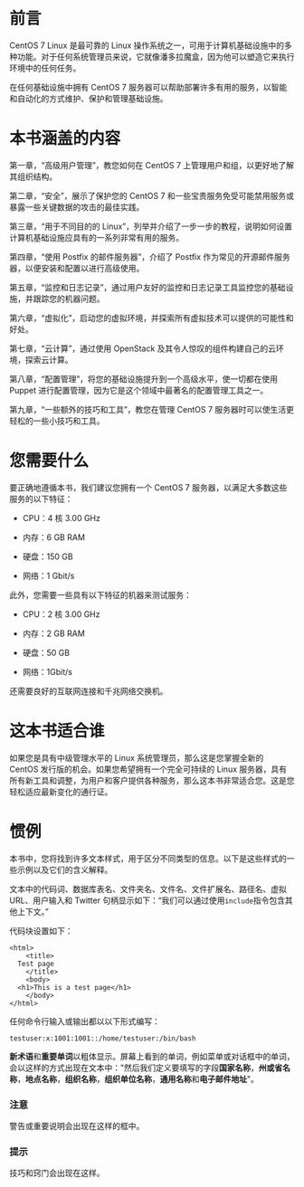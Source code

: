 # 前言

CentOS 7 Linux 是最可靠的 Linux 操作系统之一，可用于计算机基础设施中的多种功能。对于任何系统管理员来说，它就像潘多拉魔盒，因为他可以塑造它来执行环境中的任何任务。

在任何基础设施中拥有 CentOS 7 服务器可以帮助部署许多有用的服务，以智能和自动化的方式维护、保护和管理基础设施。

# 本书涵盖的内容

第一章，“高级用户管理”，教您如何在 CentOS 7 上管理用户和组，以更好地了解其组织结构。

第二章，“安全”，展示了保护您的 CentOS 7 和一些宝贵服务免受可能禁用服务或暴露一些关键数据的攻击的最佳实践。

第三章，“用于不同目的的 Linux”，列举并介绍了一步一步的教程，说明如何设置计算机基础设施应具有的一系列非常有用的服务。

第四章，“使用 Postfix 的邮件服务器”，介绍了 Postfix 作为常见的开源邮件服务器，以便安装和配置以进行高级使用。

第五章，“监控和日志记录”，通过用户友好的监控和日志记录工具监控您的基础设施，并跟踪您的机器问题。

第六章，“虚拟化”，启动您的虚拟环境，并探索所有虚拟技术可以提供的可能性和好处。

第七章，“云计算”，通过使用 OpenStack 及其令人惊叹的组件构建自己的云环境，探索云计算。

第八章，“配置管理”，将您的基础设施提升到一个高级水平，使一切都在使用 Puppet 进行配置管理，因为它是这个领域中最著名的配置管理工具之一。

第九章，“一些额外的技巧和工具”，教您在管理 CentOS 7 服务器时可以使生活更轻松的一些小技巧和工具。

# 您需要什么

要正确地遵循本书，我们建议您拥有一个 CentOS 7 服务器，以满足大多数这些服务的以下特征：

+   CPU：4 核 3.00 GHz

+   内存：6 GB RAM

+   硬盘：150 GB

+   网络：1 Gbit/s

此外，您需要一些具有以下特征的机器来测试服务：

+   CPU：2 核 3.00 GHz

+   内存：2 GB RAM

+   硬盘：50 GB

+   网络：1Gbit/s

还需要良好的互联网连接和千兆网络交换机。

# 这本书适合谁

如果您是具有中级管理水平的 Linux 系统管理员，那么这是您掌握全新的 CentOS 发行版的机会。如果您希望拥有一个完全可持续的 Linux 服务器，具有所有新工具和调整，为用户和客户提供各种服务，那么这本书非常适合您。这是您轻松适应最新变化的通行证。

# 惯例

本书中，您将找到许多文本样式，用于区分不同类型的信息。以下是这些样式的一些示例以及它们的含义解释。

文本中的代码词、数据库表名、文件夹名、文件名、文件扩展名、路径名、虚拟 URL、用户输入和 Twitter 句柄显示如下：“我们可以通过使用`include`指令包含其他上下文。”

代码块设置如下：

```
<html>
    <title>
  Test page
    </title>
    <body>
  <h1>This is a test page</h1>
    </body>
</html>
```

任何命令行输入或输出都以以下形式编写：

```
testuser:x:1001:1001::/home/testuser:/bin/bash

```

**新术语**和**重要单词**以粗体显示。屏幕上看到的单词，例如菜单或对话框中的单词，会以这样的方式出现在文本中："然后我们定义要填写的字段**国家名称**，**州或省名称**，**地点名称**，**组织名称**，**组织单位名称**，**通用名称**和**电子邮件地址**"。

### 注意

警告或重要说明会出现在这样的框中。

### 提示

技巧和窍门会出现在这样。
